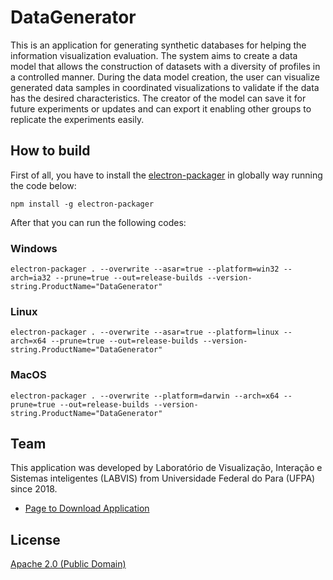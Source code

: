 # DataGenerator

This is an application for generating synthetic databases for helping the information visualization evaluation. The system aims to create a data model that allows the construction of datasets with a diversity of profiles in a controlled manner. During the data model creation, the user can visualize generated data samples in coordinated visualizations to validate if the data has the desired characteristics. The creator of the model can save it for future experiments or updates and can export it enabling other groups to replicate the experiments easily.

## How to build
First of all, you have to install the [electron-packager](https://github.com/electron-userland/electron-packager) in globally way running the code below:
```
npm install -g electron-packager
```
After that you can run the following codes:
### Windows
```
electron-packager . --overwrite --asar=true --platform=win32 --arch=ia32 --prune=true --out=release-builds --version-string.ProductName="DataGenerator"
```
### Linux
```
electron-packager . --overwrite --asar=true --platform=linux --arch=x64 --prune=true --out=release-builds --version-string.ProductName="DataGenerator"
```
### MacOS
```
electron-packager . --overwrite --platform=darwin --arch=x64 --prune=true --out=release-builds --version-string.ProductName="DataGenerator"
```
## Team

This application was developed by Laboratório de Visualização, Interação e Sistemas inteligentes (LABVIS) from Universidade Federal do Para (UFPA) since 2018.
* [Page to Download Application](http://labvis.ufpa.br/datagen)

## License

[Apache 2.0 (Public Domain)](LICENSE.md)
